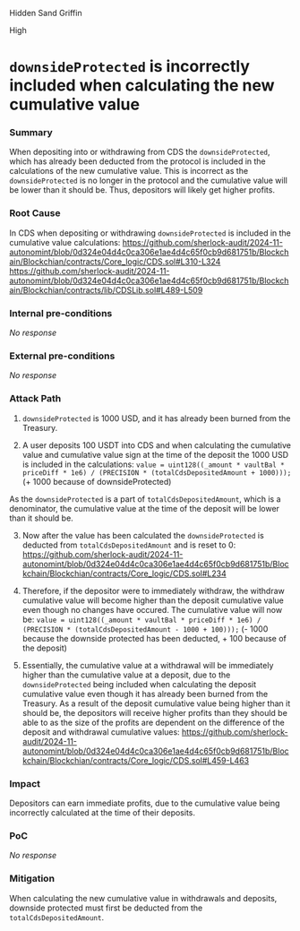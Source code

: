 Hidden Sand Griffin

High

# `downsideProtected` is incorrectly included when calculating the new cumulative value

### Summary

When depositing into or withdrawing from CDS the `downsideProtected`, which has already been deducted from the protocol is included in the calculations of the new cumulative value. This is incorrect as the `downsideProtected` is no longer in the protocol and the cumulative value will be lower than it should be. Thus, depositors will likely get higher profits. 

### Root Cause

In CDS when depositing or withdrawing `downsideProtected` is included in the cumulative value calculations:
https://github.com/sherlock-audit/2024-11-autonomint/blob/0d324e04d4c0ca306e1ae4d4c65f0cb9d681751b/Blockchain/Blockchian/contracts/Core_logic/CDS.sol#L310-L324
https://github.com/sherlock-audit/2024-11-autonomint/blob/0d324e04d4c0ca306e1ae4d4c65f0cb9d681751b/Blockchain/Blockchian/contracts/lib/CDSLib.sol#L489-L509

### Internal pre-conditions

_No response_

### External pre-conditions

_No response_

### Attack Path

1. `downsideProtected` is 1000 USD, and it has already been burned from the Treasury.

2. A user deposits 100 USDT into CDS and when calculating the cumulative value and cumulative value sign at the time of the deposit the 1000 USD is included in the calculations:
`value = uint128((_amount * vaultBal * priceDiff * 1e6) / (PRECISION * (totalCdsDepositedAmount + 1000)));` (+ 1000 because of downsideProtected)

As the `downsideProtected` is a part of `totalCdsDepositedAmount`, which is a denominator, the cumulative value at the time of the deposit will be lower than it should be.

3. Now after the value has been calculated the `downsideProtected` is deducted from `totalCdsDepositedAmount` and is reset to 0:
https://github.com/sherlock-audit/2024-11-autonomint/blob/0d324e04d4c0ca306e1ae4d4c65f0cb9d681751b/Blockchain/Blockchian/contracts/Core_logic/CDS.sol#L234

4. Therefore, if the depositor were to immediately withdraw, the withdraw cumulative value will become higher than the deposit cumulative value even though no changes have occured. The cumulative value will now be:
`value = uint128((_amount * vaultBal * priceDiff * 1e6) / (PRECISION * (totalCdsDepositedAmount - 1000 + 100)));` (- 1000 because the downside protected has been deducted, + 100 because of the deposit)

5. Essentially, the cumulative value at a withdrawal will be immediately higher than the cumulative value at a deposit, due to the `downsideProtected` being included when calculating the deposit cumulative value even though it has already been burned from the Treasury. As a result of the deposit cumulative value being higher than it should be, the depositors will receive higher profits than they should be able to as the size of the profits are dependent on the difference of the deposit and withdrawal cumulative values:
https://github.com/sherlock-audit/2024-11-autonomint/blob/0d324e04d4c0ca306e1ae4d4c65f0cb9d681751b/Blockchain/Blockchian/contracts/Core_logic/CDS.sol#L459-L463

### Impact

Depositors can earn immediate profits, due to the cumulative value being incorrectly calculated at the time of their deposits.

### PoC

_No response_

### Mitigation

When calculating the new cumulative value in withdrawals and deposits, downside protected must first be deducted from the `totalCdsDepositedAmount`.
